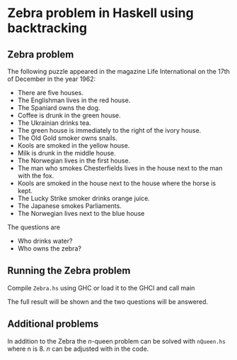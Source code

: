 # Zebra problem in Haskell using backtracking

## Zebra problem
The following puzzle appeared in the magazine Life International on the 17th of December in the year 1962:

- There are five houses.
- The Englishman lives in the red house.
- The Spaniard owns the dog.
- Coffee is drunk in the green house.
- The Ukrainian drinks tea.
- The green house is immediately to the right of the ivory house.
- The Old Gold smoker owns snails.
- Kools are smoked in the yellow house.
- Milk is drunk in the middle house.
- The Norwegian lives in the first house.
- The man who smokes Chesterfields lives in the house next to the man with the fox.
- Kools are smoked in the house next to the house where the horse is kept.
- The Lucky Strike smoker drinks orange juice.
- The Japanese smokes Parliaments.
- The Norwegian lives next to the blue house

The questions are
- Who drinks water?
- Who owns the zebra?


## Running the Zebra problem
Compile `Zebra.hs` using GHC or 
load it to the GHCI and call main

The full result will be shown and the two questions will be answered.

## Additional problems
In addition to the Zebra the $n$-queen problem can be solved with `nQueen.hs` where n is 8.
$n$ can be adjusted with in the code.  